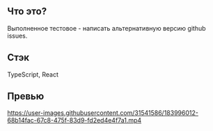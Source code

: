 ## Что это?

Выполненное тестовое - написать альтернативную версию github issues.


## Стэк

TypeScript, React


## Превью

https://user-images.githubusercontent.com/31541586/183996012-68b14fac-67c8-475f-83d9-fd2ed4e4f7a1.mp4
